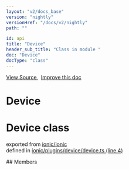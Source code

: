 ```yaml
---
layout: "v2/docs_base"
version: "nightly"
versionHref: "/docs/v2/nightly"
path: ""

id: api
title: "Device"
header_sub_title: "Class in module "
doc: "Device"
docType: "class"
---
```



<div class="improve-docs">
  <a href='http://github.com/driftyco/ionic2/tree/master/ionic/plugins/device/device.ts#L3'>
    View Source
  </a>
  &nbsp;
  <a href='http://github.com/driftyco/ionic2/edit/master/ionic/plugins/device/device.ts#L3'>
    Improve this doc
  </a>
</div>




<h1 class="api-title">

  Device



</h1>








<h1 class="class export">Device <span class="type">class</span></h1>
<p class="module">exported from <a href='undefined'>ionic/ionic</a><br/>
defined in <a href="https://github.com/driftyco/ionic2/tree/master/ionic/plugins/device/device.ts#L4-L123">ionic/plugins/device/device.ts (line 4)</a>
</p>
<p></p>
## Members

